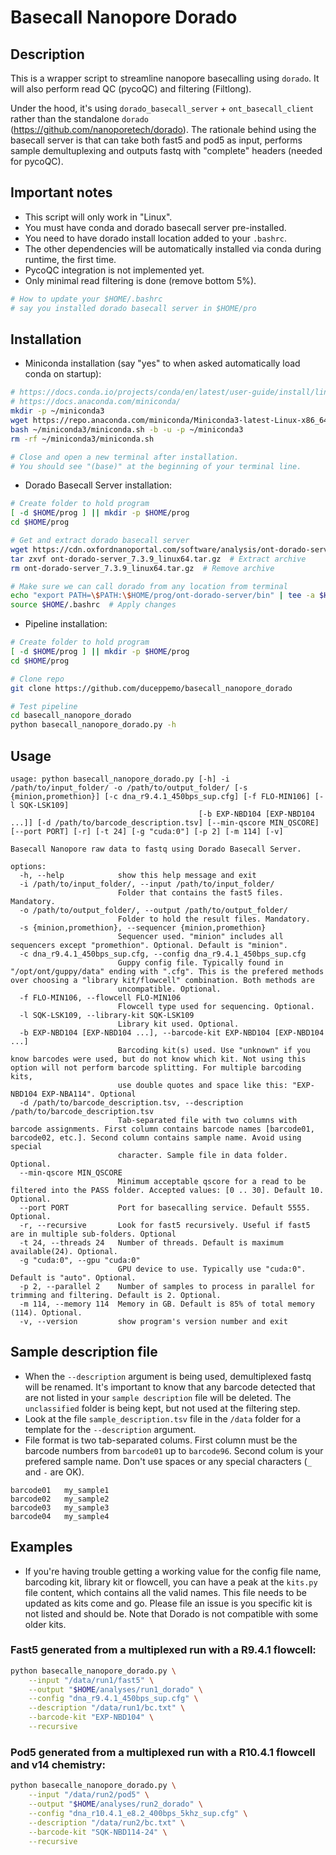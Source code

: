 # Basecall Nanopore Dorado

## Description
This is a wrapper script to streamline nanopore basecalling using `dorado`. It will also perform read QC (pycoQC) and filtering (Filtlong).

Under the hood, it's using `dorado_basecall_server` + `ont_basecall_client` rather than the standalone `dorado` (https://github.com/nanoporetech/dorado). The rationale behind using the basecall server is that can take both fast5 and pod5 as input, performs sample demultuplexing and outputs fastq with "complete" headers (needed for pycoQC).

## Important notes
- This script will only work in "Linux".
- You must have conda and dorado basecall server pre-installed.
- You need to have dorado install location added to your `.bashrc`.
- The other dependencies will be automatically installed via conda during runtime, the first time.
- PycoQC integration is not implemented yet.
- Only minimal read filtering is done (remove bottom 5%).

```bash
# How to update your $HOME/.bashrc
# say you installed dorado basecall server in $HOME/pro
```

## Installation
- Miniconda installation (say "yes" to when asked automatically load conda on startup):
```bash
# https://docs.conda.io/projects/conda/en/latest/user-guide/install/linux.html
# https://docs.anaconda.com/miniconda/
mkdir -p ~/miniconda3
wget https://repo.anaconda.com/miniconda/Miniconda3-latest-Linux-x86_64.sh -O ~/miniconda3/miniconda.sh
bash ~/miniconda3/miniconda.sh -b -u -p ~/miniconda3
rm -rf ~/miniconda3/miniconda.sh

# Close and open a new terminal after installation.
# You should see "(base)" at the beginning of your terminal line. 
```
- Dorado Basecall Server installation:
```bash
# Create folder to hold program
[ -d $HOME/prog ] || mkdir -p $HOME/prog
cd $HOME/prog

# Get and extract dorado basecall server
wget https://cdn.oxfordnanoportal.com/software/analysis/ont-dorado-server_7.3.9_linux64.tar.gz  # Get dorado basecall server
tar zxvf ont-dorado-server_7.3.9_linux64.tar.gz  # Extract archive
rm ont-dorado-server_7.3.9_linux64.tar.gz  # Remove archive

# Make sure we can call dorado from any location from terminal
echo "export PATH=\$PATH:\$HOME/prog/ont-dorado-server/bin" | tee -a $HOME/.bashrc
source $HOME/.bashrc  # Apply changes
```
* Pipeline installation:
```bash
# Create folder to hold program
[ -d $HOME/prog ] || mkdir -p $HOME/prog
cd $HOME/prog

# Clone repo
git clone https://github.com/duceppemo/basecall_nanopore_dorado

# Test pipeline
cd basecall_nanopore_dorado
python basecall_nanopore_dorado.py -h
```
## Usage
```commandline
usage: python basecall_nanopore_dorado.py [-h] -i /path/to/input_folder/ -o /path/to/output_folder/ [-s {minion,promethion}] [-c dna_r9.4.1_450bps_sup.cfg] [-f FLO-MIN106] [-l SQK-LSK109]
                                          [-b EXP-NBD104 [EXP-NBD104 ...]] [-d /path/to/barcode_description.tsv] [--min-qscore MIN_QSCORE] [--port PORT] [-r] [-t 24] [-g "cuda:0"] [-p 2] [-m 114] [-v]

Basecall Nanopore raw data to fastq using Dorado Basecall Server.

options:
  -h, --help            show this help message and exit
  -i /path/to/input_folder/, --input /path/to/input_folder/
                        Folder that contains the fast5 files. Mandatory.
  -o /path/to/output_folder/, --output /path/to/output_folder/
                        Folder to hold the result files. Mandatory.
  -s {minion,promethion}, --sequencer {minion,promethion}
                        Sequencer used. "minion" includes all sequencers except "promethion". Optional. Default is "minion".
  -c dna_r9.4.1_450bps_sup.cfg, --config dna_r9.4.1_450bps_sup.cfg
                        Guppy config file. Typically found in "/opt/ont/guppy/data" ending with ".cfg". This is the prefered methods over choosing a "library kit/flowcell" combination. Both methods are
                        uncompatible. Optional.
  -f FLO-MIN106, --flowcell FLO-MIN106
                        Flowcell type used for sequencing. Optional.
  -l SQK-LSK109, --library-kit SQK-LSK109
                        Library kit used. Optional.
  -b EXP-NBD104 [EXP-NBD104 ...], --barcode-kit EXP-NBD104 [EXP-NBD104 ...]
                        Barcoding kit(s) used. Use "unknown" if you know barcodes were used, but do not know which kit. Not using this option will not perform barcode splitting. For multiple barcoding kits,
                        use double quotes and space like this: "EXP-NBD104 EXP-NBA114". Optional
  -d /path/to/barcode_description.tsv, --description /path/to/barcode_description.tsv
                        Tab-separated file with two columns with barcode assignments. First column contains barcode names [barcode01, barcode02, etc.]. Second column contains sample name. Avoid using special
                        character. Sample file in data folder. Optional.
  --min-qscore MIN_QSCORE
                        Minimum acceptable qscore for a read to be filtered into the PASS folder. Accepted values: [0 .. 30]. Default 10. Optional.
  --port PORT           Port for basecalling service. Default 5555. Optional.
  -r, --recursive       Look for fast5 recursively. Useful if fast5 are in multiple sub-folders. Optional
  -t 24, --threads 24   Number of threads. Default is maximum available(24). Optional.
  -g "cuda:0", --gpu "cuda:0"
                        GPU device to use. Typically use "cuda:0". Default is "auto". Optional.
  -p 2, --parallel 2    Number of samples to process in parallel for trimming and filtering. Default is 2. Optional.
  -m 114, --memory 114  Memory in GB. Default is 85% of total memory (114). Optional.
  -v, --version         show program's version number and exit
```
## Sample description file
- When the `--description` argument is being used, demultiplexed fastq will be renamed. It's important to know that any barcode detected that are not listed in your `sample description` file will be deleted. The `unclassified` folder is being kept, but not used at the filtering step.
- Look at  the file `sample_description.tsv` file in the `/data` folder for a template for the `--description` argument.
- File format is two tab-separated colums. First column must be the barcode numbers from `barcode01` up to `barcode96`. Second colum is your prefered sample name. Don't use spaces or any special characters (`_` and `-` are OK).
```text
barcode01	my_sample1
barcode02	my_sample2
barcode03	my_sample3
barcode04	my_sample4
```

## Examples
- If you're having trouble getting a working value for the config file name, barcoding kit, library kit or flowcell, you can have a peak at the `kits.py` file content, which contains all the valid names. This file needs to be updated as kits come and go. Please file an issue is you specific kit is not listed and should be. Note that Dorado is not compatible with some older kits.

### Fast5 generated from a multiplexed run with a R9.4.1 flowcell:
```bash
python basecalle_nanopore_dorado.py \
    --input "/data/run1/fast5" \
    --output "$HOME/analyses/run1_dorado" \
    --config "dna_r9.4.1_450bps_sup.cfg" \
    --description "/data/run1/bc.txt" \
    --barcode-kit "EXP-NBD104" \
    --recursive
```
### Pod5 generated from a multiplexed run with a R10.4.1 flowcell and v14 chemistry:
```bash
python basecalle_nanopore_dorado.py \
    --input "/data/run2/pod5" \
    --output "$HOME/analyses/run2_dorado" \
    --config "dna_r10.4.1_e8.2_400bps_5khz_sup.cfg" \
    --description "/data/run2/bc.txt" \
    --barcode-kit "SQK-NBD114-24" \
    --recursive
```
